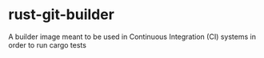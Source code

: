 # rust-git-builder
A builder image meant to be used in Continuous Integration (CI) systems in order to run cargo tests
